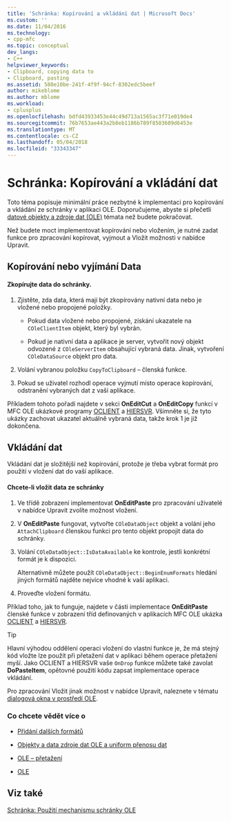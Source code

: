 ```yaml
---
title: 'Schránka: Kopírování a vkládání dat | Microsoft Docs'
ms.custom: ''
ms.date: 11/04/2016
ms.technology:
- cpp-mfc
ms.topic: conceptual
dev_langs:
- C++
helpviewer_keywords:
- Clipboard, copying data to
- Clipboard, pasting
ms.assetid: 580e10be-241f-4f9f-94cf-8302edc5beef
author: mikeblome
ms.author: mblome
ms.workload:
- cplusplus
ms.openlocfilehash: bdfd43933453e44c49d713a1565ac3f71e019de4
ms.sourcegitcommit: 76b7653ae443a2b8eb1186b789f8503609d6453e
ms.translationtype: MT
ms.contentlocale: cs-CZ
ms.lasthandoff: 05/04/2018
ms.locfileid: "33343347"
---
```

# <a name="clipboard-copying-and-pasting-data"></a>Schránka: Kopírování a vkládání dat
Toto téma popisuje minimální práce nezbytné k implementaci pro kopírování a vkládání ze schránky v aplikaci OLE. Doporučujeme, abyste si přečetli [datové objekty a zdroje dat (OLE)](../mfc/data-objects-and-data-sources-ole.md) témata než budete pokračovat.  
  
 Než budete moct implementovat kopírování nebo vložením, je nutné zadat funkce pro zpracování kopírovat, vyjmout a Vložit možnosti v nabídce Upravit.  
  
##  <a name="_core_copying_or_cutting_data"></a> Kopírování nebo vyjímání Data  
  
#### <a name="to-copy-data-to-the-clipboard"></a>Zkopírujte data do schránky.  
  
1.  Zjistěte, zda data, která mají být zkopírovány nativní data nebo je vložené nebo propojené položky.  
  
    -   Pokud data vložené nebo propojené, získání ukazatele na `COleClientItem` objekt, který byl vybrán.  
  
    -   Pokud je nativní data a aplikace je server, vytvořit nový objekt odvozené z `COleServerItem` obsahující vybraná data. Jinak, vytvoření `COleDataSource` objekt pro data.  
  
2.  Volání vybranou položku `CopyToClipboard` – členská funkce.  
  
3.  Pokud se uživatel rozhodl operace vyjmutí místo operace kopírování, odstranění vybraných dat z vaší aplikace.  
  
 Příkladem tohoto pořadí najdete v sekci **OnEditCut** a **OnEditCopy** funkcí v MFC OLE ukázkové programy [OCLIENT](../visual-cpp-samples.md) a [HIERSVR](../visual-cpp-samples.md). Všimněte si, že tyto ukázky zachovat ukazatel aktuálně vybraná data, takže krok 1 je již dokončena.  
  
##  <a name="_core_pasting_data"></a> Vkládání dat  
 Vkládání dat je složitější než kopírování, protože je třeba vybrat formát pro použití v vložení dat do vaší aplikace.  
  
#### <a name="to-paste-data-from-the-clipboard"></a>Chcete-li vložit data ze schránky  
  
1.  Ve třídě zobrazení implementovat **OnEditPaste** pro zpracování uživatelé v nabídce Upravit zvolíte možnost vložení.  
  
2.  V **OnEditPaste** fungovat, vytvořte `COleDataObject` objekt a volání jeho `AttachClipboard` členskou funkci pro tento objekt propojit data do schránky.  
  
3.  Volání `COleDataObject::IsDataAvailable` ke kontrole, jestli konkrétní formát je k dispozici.  
  
     Alternativně můžete použít `COleDataObject::BeginEnumFormats` hledání jiných formátů najděte nejvíce vhodné k vaší aplikaci.  
  
4.  Proveďte vložení formátu.  
  
 Příklad toho, jak to funguje, najdete v části implementace **OnEditPaste** členské funkce v zobrazení tříd definovaných v aplikacích MFC OLE ukázka [OCLIENT](../visual-cpp-samples.md) a [HIERSVR](../visual-cpp-samples.md).  
  
> [!TIP]
>  Hlavní výhodou oddělení operaci vložení do vlastní funkce je, že má stejný kód vložte lze použít při přetažení dat v aplikaci během operace přetažení myší. Jako OCLIENT a HIERSVR vaše `OnDrop` funkce můžete také zavolat **DoPasteItem**, opětovné použití kódu zapsat implementace operace vkládání.  
  
 Pro zpracování Vložit jinak možnost v nabídce Upravit, naleznete v tématu [dialogová okna v prostředí OLE](../mfc/dialog-boxes-in-ole.md).  
  
### <a name="what-do-you-want-to-know-more-about"></a>Co chcete vědět více o  
  
-   [Přidání dalších formátů](../mfc/clipboard-adding-other-formats.md)  
  
-   [Objekty a data zdroje dat OLE a uniform přenosu dat](../mfc/data-objects-and-data-sources-ole.md)  
  
-   [OLE – přetažení](../mfc/drag-and-drop-ole.md)  
  
-   [OLE](../mfc/ole-background.md)  
  
## <a name="see-also"></a>Viz také  
 [Schránka: Použití mechanismu schránky OLE](../mfc/clipboard-using-the-ole-clipboard-mechanism.md)

